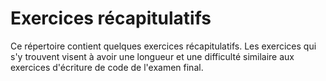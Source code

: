 # Exercices récapitulatifs

Ce répertoire contient quelques exercices récapitulatifs. Les 
exercices qui s'y trouvent visent à avoir une longueur et 
une difficulté  similaire aux exercices d'écriture de code de 
l'examen final. 